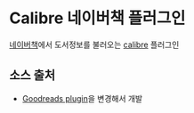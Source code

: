 # Calibre 네이버책 플러그인

[네이버책](http://book.naver.com)에서 도서정보를 불러오는 [calibre](https://github.com/kovidgoyal/calibre) 플러그인

## 소스 출처
- [Goodreads plugin](http://www.mobileread.com/forums/showthread.php?t=130638)을 변경해서 개발
